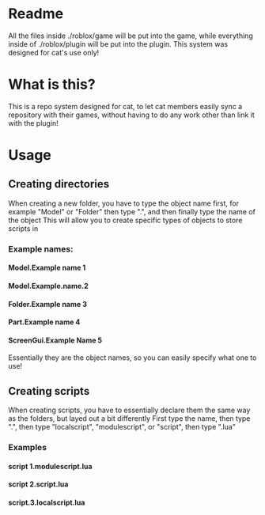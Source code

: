 # Readme
All the files inside ./roblox/game will be put into the game, while everything inside of ./roblox/plugin will be put into the plugin.
This system was designed for cat's use only!

# What is this?
This is a repo system designed for cat, to let cat members easily sync a repository with their games, without having to do any work
other than link it with the plugin!

# Usage
## Creating directories
When creating a new folder, you have to type the object name first, for example "Model" or "Folder" then type ".", and then finally type the name of the object
This will allow you to create specific types of objects to store scripts in
### Example names:
#### Model.Example name 1
#### Model.Example.name.2
#### Folder.Example name 3
#### Part.Example name 4
#### ScreenGui.Example Name 5

Essentially they are the object names, so you can easily specify what one to use!

## Creating scripts
When creating scripts, you have to essentially declare them the same way as the folders, but layed out a bit differently
First type the name, then type ".", then type "localscript", "modulescript", or "script", then type ".lua"
### Examples
#### script 1.modulescript.lua
#### script 2.script.lua
#### script.3.localscript.lua